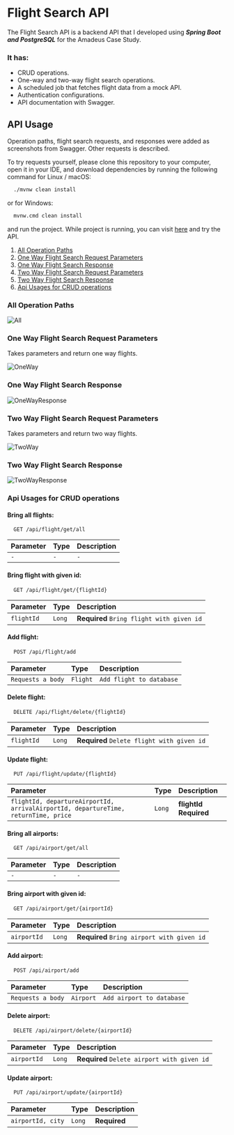 # Flight Search API

The Flight Search API is a backend API that I developed using ***Spring Boot and PostgreSQL***  for the Amadeus Case Study.

### It has:
- CRUD operations.
- One-way and two-way flight search operations.
- A scheduled job that fetches flight data from a mock API.
- Authentication configurations.
- API documentation with Swagger.

## API Usage

Operation paths, flight search requests, and responses were added as screenshots from Swagger. Other requests is described.

To try requests yourself, please clone this repository to your computer, open it in your IDE, and download dependencies by running the following command for Linux / macOS:
```bash
  ./mvnw clean install
```
or for Windows: 
```bash
  mvnw.cmd clean install
```
and run the project. While project is running, you can visit [here](http://localhost:8080/swagger-ui/index.html) and try the API.

1. [All Operation Paths](#all-operation-paths)
2. [One Way Flight Search Request Parameters](#one-way-flight-search-request-parameters)
3. [One Way Flight Search Response](#one-way-flight-search-response)
4. [Two Way Flight Search Request Parameters](#two-way-flight-search-request-parameters)
5. [Two Way Flight Search Response](#two-way-flight-search-response)
6. [Api Usages for CRUD operations](#api-usages-for-crud-operations)

### All Operation Paths

![All](https://github.com/elifintizamoglu/FlightSearchApi/blob/master/src/main/resources/static/ApiScreenShots/all.png)

### One Way Flight Search Request Parameters
Takes parameters and return one way flights.

![OneWay](https://github.com/elifintizamoglu/FlightSearchApi/blob/master/src/main/resources/static/ApiScreenShots/OneWaySearch.png)

### One Way Flight Search Response

![OneWayResponse](https://github.com/elifintizamoglu/FlightSearchApi/blob/master/src/main/resources/static/ApiScreenShots/OneWaySearchResponse.png)

### Two Way Flight Search Request Parameters
Takes parameters and return two way flights.

![TwoWay](https://github.com/elifintizamoglu/FlightSearchApi/blob/master/src/main/resources/static/ApiScreenShots/TwoWaySearch.png)

### Two Way Flight Search Response

![TwoWayResponse](https://github.com/elifintizamoglu/FlightSearchApi/blob/master/src/main/resources/static/ApiScreenShots/TwoWayResponse.png)

### Api Usages for CRUD operations

#### Bring all flights:

```http
  GET /api/flight/get/all
```

| Parameter | Type     | Description                |
| :-------- | :------- | :------------------------- |
| `-` | `-` | `-` |

#### Bring flight with given id:

```http
  GET /api/flight/get/{flightId}
```

| Parameter | Type     | Description                       |
| :-------- | :------- | :-------------------------------- |
| `flightId`      | `Long` | **Required** `Bring flight with given id`|

#### Add flight:

```http
  POST /api/flight/add
```

| Parameter | Type     | Description                       |
| :-------- | :------- | :-------------------------------- |
| `Requests a body`      | `Flight` | `Add flight to database`  |

#### Delete flight:

```http
  DELETE /api/flight/delete/{flightId}
```

| Parameter | Type     | Description                       |
| :-------- | :------- | :-------------------------------- |
| `flightId`      | `Long` | **Required** `Delete flight with given id`|


#### Update flight:

```http
  PUT /api/flight/update/{flightId}
```

| Parameter | Type     | Description                       |
| :-------- | :------- | :-------------------------------- |
| `flightId, departureAirportId, arrivalAirportId, departureTime, returnTime, price`     | `Long` | **flightId Required** |


#### Bring all airports:

```http
  GET /api/airport/get/all
```

| Parameter | Type     | Description                |
| :-------- | :------- | :------------------------- |
| `-` | `-` | `-` |

#### Bring airport with given id:

```http
  GET /api/airport/get/{airportId}
```

| Parameter | Type     | Description                       |
| :-------- | :------- | :-------------------------------- |
| `airportId`      | `Long` | **Required** `Bring airport with given id`|

#### Add airport:

```http
  POST /api/airport/add
```
| Parameter | Type     | Description                       |
| :-------- | :------- | :-------------------------------- |
| `Requests a body`      | `Airport` | `Add airport to database`  |

#### Delete airport:

```http
  DELETE /api/airport/delete/{airportId}
```

| Parameter | Type     | Description                       |
| :-------- | :------- | :-------------------------------- |
| `airportId`      | `Long` | **Required** `Delete airport with given id`|


#### Update airport:

```http
  PUT /api/airport/update/{airportId}
```

| Parameter | Type     | Description                       |
| :-------- | :------- | :-------------------------------- |
| `airportId, city`     | `Long` | **Required** |


